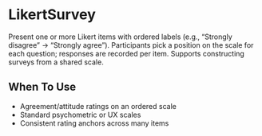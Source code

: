 # LikertSurvey

Present one or more Likert items with ordered labels (e.g., “Strongly disagree” → “Strongly agree”). Participants pick a position on the scale for each question; responses are recorded per item. Supports constructing surveys from a shared scale.

## When To Use

- Agreement/attitude ratings on an ordered scale
- Standard psychometric or UX scales
- Consistent rating anchors across many items